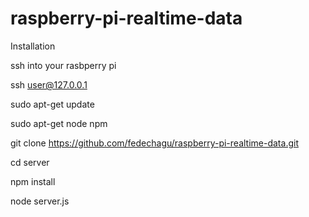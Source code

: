 # raspberry-pi-realtime-data

Installation

ssh into your rasbperry pi

ssh user@127.0.0.1

sudo apt-get update

sudo apt-get node npm

git clone https://github.com/fedechagu/raspberry-pi-realtime-data.git

cd server

npm install

node server.js

